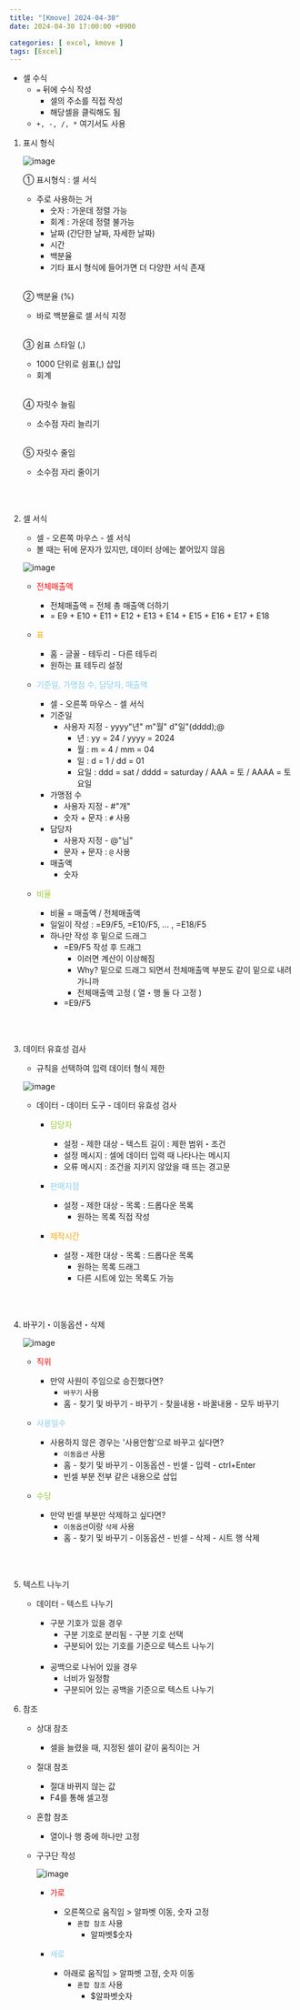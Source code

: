 ```yaml
---
title: "[Kmove] 2024-04-30"
date: 2024-04-30 17:00:00 +0900

categories: [ excel, kmove ]
tags: [Excel]
---
```




- 셀 수식
  - `=` 뒤에 수식 작성
    - 셀의 주소를 직접 작성
    - 해당셀을 클릭해도 됨
  - `+, -, /, *` 여기서도 사용

1. 표시 형식

    ![image](/assets/img/excel/0430/excel1.png)
   
    ① 표시형식 : 셀 서식
      - 주로 사용하는 거
        - 숫자 : 가운데 정렬 가능
        - 회계 : 가운데 정렬 불가능
        - 날짜 (간단한 날짜, 자세한 날짜)
        - 시간
        - 백분율
        - 기타 표시 형식에 들어가면 더 다양한 서식 존재

    <br/>

    ② 백분율 (%)
      - 바로 백분율로 셀 서식 지정
    
    <br/>

    ③ 쉼표 스타일 (,)
      - 1000 단위로 쉼표(,) 삽입
      - 회계
    
    <br/>

    ④ 자릿수 늘림
      - 소수점 자리 늘리기

    <br/>
    
    ⑤ 자릿수 줄임
      - 소수점 자리 줄이기

<br/><br/>

2. 셀 서식
    - 셀 - 오른쪽 마우스 - 셀 서식
    - 볼 때는 뒤에 문자가 있지만, 데이터 상에는 붙어있지 않음

     ![image](/assets/img/excel/0430/excel2.png)

      - <span style="color:red"> 전체매출액 </span>
        - 전체매출액 = 전체 총 매출액 더하기
        - = E9 + E10 + E11 + E12 + E13 + E14 + E15 + E16 + E17 + E18
      
      - <span style="color:orange"> 표 </span>
        - 홈 - 글꼴 - 테두리 - 다른 테두리
        - 원하는 표 테두리 설정
      
      - <span style="color:skyblue"> 기준일, 가맹점 수, 담당자, 매출액 </span>
        - 셀 - 오른쪽 마우스 - 셀 서식
        - 기준일
          - 사용자 지정 - yyyy"년" m"월" d"일"(dddd);@
            - 년 : yy = 24 / yyyy = 2024
            - 월 : m = 4 / mm = 04
            - 일 : d = 1 / dd = 01
            - 요일 : ddd = sat / dddd = saturday / AAA = 토 / AAAA = 토요일
        - 가맹점 수
          - 사용자 지정 - #"개"
          - 숫자 + 문자 : `#` 사용
        - 담당자
          - 사용자 지정 - @"님"
          - 문자 + 문자 : `@` 사용
        - 매출액
          - 숫자
      
      - <span style="color:yellowgreen"> 비율 </span>
        - 비율 = 매출액 / 전체매출액
        - 일일이 작성 : =E9/F5, =E10/F5, … , =E18/F5
        - 하나만 작성 후 밑으로 드래그
          - =E9/F5 작성 후 드래그
            - 이러면 계산이 이상해짐
            - Why? 밑으로 드래그 되면서 전체매출액 부분도 같이 밑으로 내려가니까
            - 전체매출액 고정 ( 열・행 둘 다 고정 )
          - =E9/$F$5

<br/><br/>

3. 데이터 유효성 검사
    - 규칙을 선택하여 입력 데이터 형식 제한

    ![image](/assets/img/excel/0430/excel3.png)

    - 데이터 - 데이터 도구 - 데이터 유효성 검사
      
      - <span style="color:yellowgreen"> 담당자 </span>
        - 설정 - 제한 대상 - 텍스트 길이 : 제한 범위・조건
        - 설정 메시지 : 셀에 데이터 입력 때 나타나는 메시지
        - 오류 메시지 : 조건을 지키지 않았을 때 뜨는 경고문
      
      - <span style="color:skyblue"> 판매지점 </span> 
        - 설정 - 제한 대상 - 목록 : 드롭다운 목록
          - 원하는 목록 직접 작성
      
      - <span style="color:orange"> 제작시간 </span>
        - 설정 - 제한 대상 - 목록 : 드롭다운 목록
          - 원하는 목록 드래그
          - 다른 시트에 있는 목록도 가능

<br/><br/>

4. 바꾸기・이동옵션・삭제

    ![image](/assets/img/excel/0430/excel4.png)

    - <span style="color:red"> 직위 </span>
      - 만약 사원이 주임으로 승진했다면?
        - `바꾸기` 사용
        - 홈 - 찾기 및 바꾸기 - 바꾸기 - 찾을내용・바꿀내용 - 모두 바꾸기
    
    - <span style="color:skyblue"> 사용일수 </span>
      - 사용하지 않은 경우는 '사용안함'으로 바꾸고 싶다면?
        - `이동옵션` 사용
        - 홈 - 찾기 및 바꾸기 - 이동옵션 - 빈셀 - 입력 - ctrl+Enter
        - 빈셀 부분 전부 같은 내용으로 삽입

    - <span style="color:yellowgreen"> 수당 </span>
      - 만약 빈셀 부분만 삭제하고 싶다면?
        - `이동옵션`이랑 `삭제` 사용
        - 홈 - 찾기 및 바꾸기 - 이동옵션 - 빈셀 - 삭제 - 시트 행 삭제

<br/><br/>

5. 텍스트 나누기
    - 데이터 - 텍스트 나누기
      - 구분 기호가 있을 경우
        - 구분 기호로 분리됨 - 구분 기호 선택
        - 구분되어 있는 기호를 기준으로 텍스트 나누기
      
      <br/>
      
      - 공백으로 나뉘어 있을 경우
        - 너비가 일정함
        - 구분되어 있는 공백을 기준으로 텍스트 나누기
  
6. 참조
    - 상대 참조
      - 셀을 늘렸을 때, 지정된 셀이 같이 움직이는 거

    - 절대 참조
      - 절대 바뀌지 않는 값
      - F4를 통해 셀고정

    - 혼합 참조
      - 열이나 행 중에 하나만 고정
    
    - 구구단 작성

        ![image](/assets/img/excel/0430/excel5.png)

        - <span style="color:red"> 가로 </span>
          - 오른쪽으로 움직임 > 알파벳 이동, 숫자 고정
              - `혼합 참조` 사용
                - 알파벳$숫자

        - <span style="color:skyblue"> 세로 </span>
          - 아래로 움직임 > 알파벳 고정, 숫자 이동
            - `혼합 참조` 사용
              - $알파벳숫자
